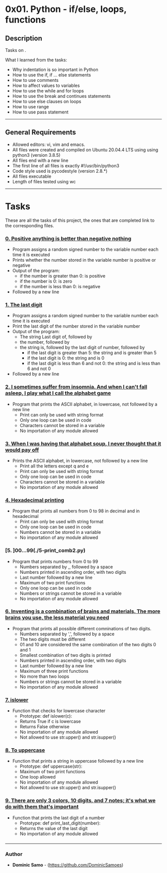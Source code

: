 # 0x01. Python - if/else, loops, functions

## Description

Tasks on .

What I learned from the tasks:

* Why indentation is so important in Python
* How to use the if, if ... else statements
* How to use comments
* How to affect values to variables
* How to use the while and for loops
* How to use the break and continues statements
* How to use else clauses on loops
* How to use range
* How to use pass statement

---

## General Requirements
* Allowed editors: vi, vim and emacs.
* All files were created and compiled on Ubuntu 20.04.4 LTS using using python3 (version 3.8.5)
* All files end with a new line
* The first line of all files is exactly #!/usr/bin/python3
* Code style used is pycodestyle (version 2.8.*)
* All files executable
* Length of files tested using wc

---

# Tasks

These are all the tasks of this project, the ones that are completed link to the corresponding files.

### [0. Positive anything is better than negative nothing ](./0-positive_or_negative.py)
* Program assigns a random signed number to the variable number each time it is executed
* Prints whether the number stored in the variable number is positive or negative
* Output of the program:
  - if the number is greater than 0: is positive
  - if the number is 0: is zero
  - if the number is less than 0: is negative
* Followed by a new line


### [1. The last digit](./1-last_digit.py)
* Program assigns a random signed number to the variable number each time it is executed
* Print the last digit of the number stored in the variable number
* Output of the program:
	- The string Last digit of, followed by
	- the number, followed by
	- the string is, followed by the last digit of number, followed by
		+ if the last digit is greater than 5: the string and is greater than 5
		+ if the last digit is 0: the string and is 0
		+ if the last digit is less than 6 and not 0: the string and is less than 6 and not 0
* Followed by a new line 

### [2. I sometimes suffer from insomnia. And when I can't fall asleep, I play what I call the alphabet game](./2-print_alphabet.py)
* Program that prints the ASCII alphabet, in lowercase, not followed by a new line
	- Print can only be used with string format
	- Only one loop can be used in code
	- Characters cannot be stored in a variable
	- No importation of any module allowed

### [3. When I was having that alphabet soup, I never thought that it would pay off](./3-print_alphabt.py)
* Prints the ASCII alphabet, in lowercase, not followed by a new line
	- Print all the letters except q and e
	- Print can only be used with string format
	- Only one loop can be used in code
	- Characters cannot be stored in a variable
	- No importation of any module allowed

### [4. Hexadecimal printing](./4-print_hexa.py)
* Program that prints all numbers from 0 to 98 in decimal and in hexadecimal
	- Print can only be used with string format
	- Only one loop can be used in code
	- Numbers cannot be stored in a variable
	- No importation of any module allowed

### [5. ]00...99(./5-print_comb2.py)
* Program that prints numbers from 0 to 99
	- Numbers  separated by ,, followed by a space
	- Numbers printed in ascending order, with two digits
	- Last number  followed by a new line
	- Maximum of two print functions
	- Only one loop can be used in code
	- Numbers or strings cannot be stored in a variable
	- No importation of any module allowed


### [6. Inventing is a combination of brains and materials. The more brains you use, the less material you need](./6-print_comb3.py)
* Program that prints all possible different comninations of two digits.
	- Numbers separated by ',', followed by a space 
	- The two digits must be different
	- 01 and 10 are considered the same combination of the two digits 0 and 1
	- Smallest combination of two digits is printed
	- Numbers printed in ascending order, with two digits
	- Last number followed by a new line
	- Maximum of three print functions
	- No more than two loops
	- Numbers or strings cannot be stored in a variable
	- No importation of any module allowed


### [7. islower](./7-islower.py)
* Function  that checks for lowercase character
	- Prototype: def islower(c):
	- Returns True if c is lowercase
	- Returns False otherwise
	- No importation of any module allowed
	- Not allowed to use str.upper() and str.isupper()



### [8. To uppercase](./8-uppercase.py)
* Function that prints a string in uppercase followed by a new line
	- Prototype: def uppercase(str):
	- Maximum of two print functions
	- One loop allowed 
	- No importation of any module allowed
	- Not allowed to use str.upper() and str.isupper()


### [9. There are only 3 colors, 10 digits, and 7 notes; it's what we do with them that's important](./9-print_last_digit.py)
* Function that prints the last digit of a number
	- Prototype: def print_last_digit(number):
	- Returns the value of the last digit
	- No importation of any module allowed


### [](./)



### [](./)



### [](./)



### [](./)

	
---

### Author
* **Dominic Samo** - (https://github.com/DominicSamoes)
